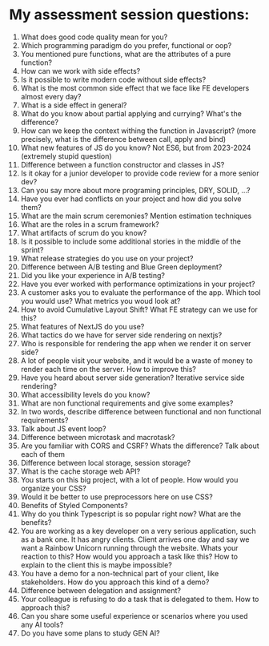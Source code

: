 # My assessment session questions:


1. What does good code quality mean for you?
2. Which programming paradigm do you prefer, functional or oop? 
3. You mentioned pure functions, what are the attributes of a pure function?
4. How can we work with side effects?
5. Is it possible to write modern code without side effects?
6. What is the most common side effect that we face like FE developers almost every day?
7. What is a side effect in general?
8. What do you know about partial applying and currying? What's the difference?
9. How can we keep the context withing the function in Javascript? (more precisely, what is the difference between call, apply and bind)
10. What new features of JS do you know? Not ES6, but from 2023-2024 (extremely stupid question)
11. Difference between a function constructor and classes in JS?
12. Is it okay for a junior developer to provide code review for a more senior dev?
13. Can you say more about more programing principles, DRY, SOLID, ...? 
14. Have you ever had conflicts on your project and how did you solve them?
15. What are the main scrum ceremonies? Mention estimation techniques
16. What are the roles in a scrum framework?
17. What artifacts of scrum do you know?
18. Is it possible to include some additional stories in the middle of the sprint?
19. What release strategies do you use on your project?
20. Difference between A/B testing and Blue Green deployment?
21. Did you like your experience in A/B testing?
22. Have you ever worked with performance optimizations in your project?
23. A customer asks you to evaluate the performance of the app. Which tool you would use? What metrics you woud look at?
24. How to avoid Cumulative Layout Shift? What FE strategy can we use for this?
25. What features of NextJS do you use?
26. What tactics do we have for server side rendering on nextjs?
27. Who is responsible for rendering the app when we render it on server side?
28. A lot of people visit your website, and it would be a waste of money to render each time on the server. How to improve this?
29. Have you heard about server side generation? Iterative service side rendering? 
30. What accessibility levels do you know? 
31. What are non functional requirements and give some examples?
32. In two words, describe difference between functional and non functional requirements?
33. Talk about JS event loop?
34. Difference between microtask and macrotask?
35. Are you familiar with CORS and CSRF? Whats the difference? Talk about each of them
36. Difference between local storage, session storage?
37. What is the cache storage web API?
38. You starts on this big project, with a lot of people. How would you organize your CSS?
39. Would it be better to use preprocessors here on use CSS?
40. Benefits of Styled Components? 
41. Why do you think Typescript is so popular right now? What are the benefits?
42. You are working as a key developer on a very serious application, such as a bank one. It has angry clients. Client arrives one day and say we want a Rainbow Unicorn running through the website. Whats your reaction to this? How would you approach a task like this? How to explain to the client this is maybe impossible?
43. You have a demo for a non-technical part of your client, like stakeholders. How do you approach this kind of a demo?
44. Difference between delegation and assignment? 
45. Your colleague is refusing to do a task that is delegated to them. How to approach this?
46. Can you share some useful experience or scenarios where you used any AI tools?
47. Do you have some plans to study GEN AI?
